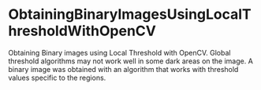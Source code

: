 # ObtainingBinaryImagesUsingLocalThresholdWithOpenCV
Obtaining Binary images using Local Threshold with OpenCV. Global threshold algorithms may not work well in some dark areas on the image. A binary image was obtained with an algorithm that works with threshold values specific to the regions.
